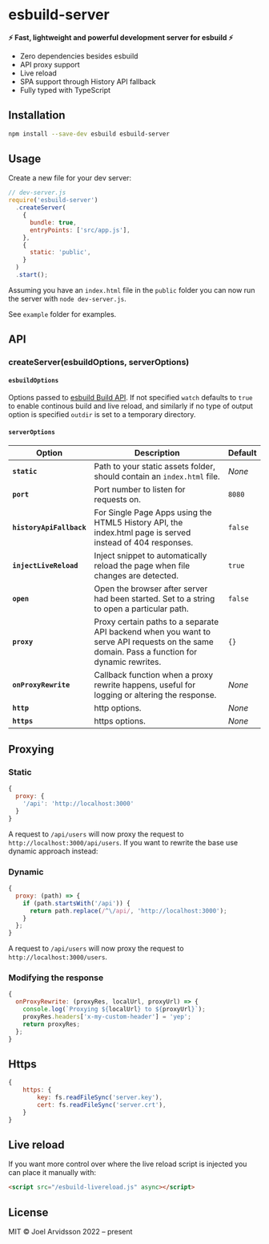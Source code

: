 # esbuild-server

**⚡️ Fast, lightweight and powerful development server for esbuild ⚡️**

- Zero dependencies besides esbuild
- API proxy support
- Live reload
- SPA support through History API fallback
- Fully typed with TypeScript

## Installation

```bash
npm install --save-dev esbuild esbuild-server
```

## Usage

Create a new file for your dev server:

```js
// dev-server.js
require('esbuild-server')
  .createServer(
    {
      bundle: true,
      entryPoints: ['src/app.js'],
    },
    {
      static: 'public',
    }
  )
  .start();
```

Assuming you have an `index.html` file in the `public` folder you can now run the server with `node dev-server.js`.

See `example` folder for examples.

## API

### createServer(esbuildOptions, serverOptions)

#### `esbuildOptions`

Options passed to [esbuild Build API](https://esbuild.github.io/api/#build-api). If not specified `watch` defaults to `true` to enable continous build and live reload, and similarly if no type of output option is specified `outdir` is set to a temporary directory.

#### `serverOptions`

| Option                   | Description                                                                                                                                 | Default |
|--------------------------|---------------------------------------------------------------------------------------------------------------------------------------------| ------- |
| **`static`**             | Path to your static assets folder, should contain an `index.html` file.                                                                     | _None_  |
| **`port`**               | Port number to listen for requests on.                                                                                                      | `8080`  |
| **`historyApiFallback`** | For Single Page Apps using the HTML5 History API, the index.html page is served instead of 404 responses.                                   | `false` |
| **`injectLiveReload`**   | Inject snippet to automatically reload the page when file changes are detected.                                                             | `true`  |
| **`open`**               | Open the browser after server had been started. Set to a string to open a particular path.                                                  | `false` |
| **`proxy`**              | Proxy certain paths to a separate API backend when you want to serve API requests on the same domain. Pass a function for dynamic rewrites. | `{}`    |
| **`onProxyRewrite`**     | Callback function when a proxy rewrite happens, useful for logging or altering the response.                                                | _None_  |
| **`http`**               | http options.                                                                                                                               | _None_  |
| **`https`**              | https options.                                                                                                                              | _None_  |

## Proxying

### Static

```js
{
  proxy: {
    '/api': 'http://localhost:3000'
  }
}
```

A request to `/api/users` will now proxy the request to `http://localhost:3000/api/users`. If you want to rewrite the base use dynamic approach instead:

### Dynamic

```js
{
  proxy: (path) => {
    if (path.startsWith('/api')) {
      return path.replace(/^\/api/, 'http://localhost:3000');
    }
  };
}
```

A request to `/api/users` will now proxy the request to `http://localhost:3000/users`.

### Modifying the response

```js
{
  onProxyRewrite: (proxyRes, localUrl, proxyUrl) => {
    console.log(`Proxying ${localUrl} to ${proxyUrl}`);
    proxyRes.headers['x-my-custom-header'] = 'yep';
    return proxyRes;
  };
}
```

## Https

```js
{
    https: {
        key: fs.readFileSync('server.key'),
        cert: fs.readFileSync('server.crt'),
    }
}
```

## Live reload

If you want more control over where the live reload script is injected you can place it manually with:

```html
<script src="/esbuild-livereload.js" async></script>
```

## License

MIT © Joel Arvidsson 2022 – present
